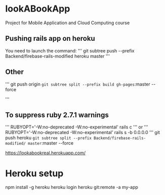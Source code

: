 # lookABookApp
Project for Mobile Application and Cloud Computing course


## Pushing rails app on heroku
You need to launch the command:
'''
git subtree push --prefix Backend/firebase-rails-modified heroku master
'''

## Other
'''
git push origin `git subtree split --prefix build gh-pages`:master --force

'''
## To suppress ruby 2.7.1 warnings
'''
RUBYOPT='-W:no-deprecated -W:no-experimental' rails c
'''
or
'''
RUBYOPT='-W:no-deprecated -W:no-experimental' rails s -b 0.0.0.0
'''
git push heroku `git subtree split --prefix Backend/firebase-rails-modified/ master`:master --force

https://lookabookreal.herokuapp.com/

# Heroku setup
npm install -g heroku
heroku login
heroku git:remote -a my-app
